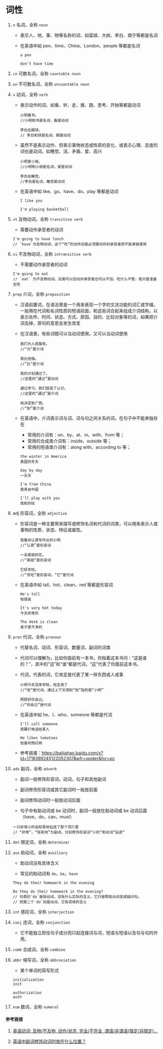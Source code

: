 # 词性

1. `n` 名词，全称 `noun`

   - 表示人、地、事、物等名称的词、如篮球、大树、李白、南宁等都是名词

   - 在英语中如 pen、time、China、London、people 等都是名词

     ```
     a pen

     don't have time
     ```

2. `cn` 可数名词，全称 `countable noun`

3. `un` 不可数名词，全称 `uncountable noun`

4. `v` 动词，全称 `verb`

   - 表示动作的词、如看、听、走、推、跑、思考、开始等都是动词

     ```
     小明看书。
     //小明和书是名词，看是动词

     李白在踢球。
     // 李白和球是名词，踢是动词
     ```

   - 虽然不是表示动作、但表示事物状态或性质的变化、或表示心理、态度的词也是动词。如睡觉、活、矛盾、爱、高兴

     ```
     小明爱小丽。
     //小明和小丽是名词，爱是动词

     李白在睡觉。
     //李白是名词，睡觉是动词
     ```

   - 在英语中如 like、go、have、do、play 等都是动词

     ```
     I like you

     I'm playing basketball
     ```

5. `vt` 及物动词，全称 `transitive verb`

   - 需要动作承受者的动词

   ```
   I'm going to have lunch
   // `have`为及物动词，这个“吃”的动作后面必须跟动作的承受者而不能单独使用
   ```

6. `vi` 不及物动词，全称 `intransitive verb`

   - 不需要动作承受者的动词

   ```
   I'm going to eat
   // `eat` 为不及物动词，后面可以加动作承受者也可以不加。吃什么不管，我只是准备去吃
   ```

7. `prep` 介词，全称 `preposition`

   - 汉语前置词，在语法里是一个用来表现一个字的文法功能的词汇或字缀。一般用在代词和名词性质的短语前面，和这些词合起来组成介词结构，以表示处所、时间、状态、方式、原因、目的、比较对象等的词，如果把介词去掉，原句的意思会发生改变

   - 在汉语里，有些词既可以当动词使用，又可以当动词使用

     ```
     我们为人民服务。
     //“为”是介词

     我比他强。
     //”比“是介词

     我的计划通过了。
     //这里的“通过”是动词

     通过学习，我们提高了认识。
     //这里的“通过”是介词

     他决定到广西。
     //“到”是介词
     ```

   - 在英语中，介词表示词与词、词与句之间关系的词，在句子中不能单独存在

     - 常用的介词有：on、by、at、in、with、from 等；
     - 常用的合成类介词有：inside、outside 等；
     - 常用的短语类介词有：along with、according to 等；

     ```
     the winter in America
     美国的冬天

     day by day
     一天天

     I'm from China
     我来自中国

     I'll play with you
     我和你玩
     ```

8. adj 形容词，全称 `adjective`

   - 形容词是一种主要用来描写或修饰名词和代词的词类，可以用来表示人或事物的性质、状态、特征或属性。

     ```
     我看向认真写作业的小明
     //“认真”是形容词

     一朵美丽的花。
     //”美丽“是形容词

     它好贪吃。
     //“贪吃”是形容词，“它”是代词
     ```

   - 在英语中如 tall、hot、clean、red 等都是形容词

     ```
     He's tall
     他很高

     It's very hot today
     今天非常热

     The desk is clean
     桌子是干净的
     ```

9. `pron` 代词，全称 `pronoun`

   - 代替名词、动词、形容词、数量词、副词的词类

   - 代词可以理解为，比如你面前有一本书，你指着这本书问：“这是谁的？”，其中的“这”和“谁”都是代词，“这”代表了你面前这本书。

   - 代词，代表的词，它肯定是代表了某一样东西或人或事

     ```
     小明今天没来学校，他生病了
     //“他”是代词，通过上下文得知“他”指的是“小明”

     照顾好你自己。
     //“你自己”是代词
     ```

   - 在英语中如 he、I、who、someone 等都是代词

     ```
     I'll call someone
     我要打电话给某人

     He likes tomatoes
     他喜欢西红柿
     ```

   - 参考链接：<https://baijiahao.baidu.com/s?id=1718389245122052307&wfr=spider&for=pc>

10. `adv` 副词，全称 `adverb`

    - 副词一般修饰形容词，动词，句子和其他副词

    - 副词修饰形容词或其它副词时一般放前面

    - 副词修饰动词时一般放动词后面

    - 句子中有助动词或 be 动词时，副词一般放在助动词或 be 动词后面 （have，do，can，must）

    ```
    一只非常小的虫轻易地钻进了那个洞穴里
    // “非常”，“轻易地”为副词，分别修饰形容词“小的“和动词”钻进“
    ```

11. `det` 限定词，全称 `determiner`

12. `aux` 助动词，全称 `auxiliary`

    - 助动词没有具体含义

    - 常见的助动词有 `do`，`be`，`have`

    ```
    They do their homework in the evening

    Do they do their homework in the evening?
    // 句首的`do`是助动词，没有什么实际的含义，它只是帮助动词变成疑问句。
    // 而第二个`do`则是动词，它有具体的含义
    ```

13. `int` 感叹词，全称 `interjection`

14. `conj` 连词，全称 `conjunction`

    - 它不能独立担任句子成分而只起连接词与词，短语与短语以及句与句的作用。

15. `comb` 合成词，全称 `combine`

16. `abbr` 缩写词，全称 `abbreviation`

    - 某个单词的简写形式

    ```
    initialization
    init

    authorization
    auth
    ```

17. `num` 数词，全称 `numeral`

#### 参考链接

1. [英语动词: 及物/不及物, 动作/状态, 完全/不完全, 谓语/非谓语(限定/非限定)...](https://www.bilibili.com/video/BV1J44y1W7Zx?spm_id_from=333.999.0.0&vd_source=42ac8d16f0df491c6ce0afc21c1143e1)

2. [英语中副词修饰动词时放在什么位置？](http://www.360doc.com/content/18/0824/10/56989589_780805596.shtml)

